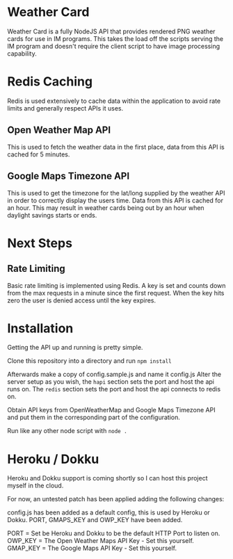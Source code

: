 Weather Card
=====
Weather Card is a fully NodeJS API that provides rendered PNG weather cards for use in IM programs.
This takes the load off the scripts serving the IM program and doesn't require the client script to have
image processing capability.

Redis Caching
=====
Redis is used extensively to cache data within the application to avoid rate limits and generally respect APIs it uses.

Open Weather Map API
---
This is used to fetch the weather data in the first place, data from this API is cached for 5 minutes.

Google Maps Timezone API
---
This is used to get the timezone for the lat/long supplied by the weather API in order to correctly display the users time.
Data from this API is cached for an hour. This may result in weather cards being out by an hour when daylight savings starts or ends.

Next Steps
=====

Rate Limiting
---
Basic rate limiting is implemented using Redis. A key is set and counts down from the max requests in a minute since the first request.
When the key hits zero the user is denied access until the key expires.

Installation
=====
Getting the API up and running is pretty simple.

Clone this repository into a directory and run `npm install`

Afterwards make a copy of config.sample.js and name it config.js
Alter the server setup as you wish, the `hapi` section sets the port and host the api runs on.
The `redis` section sets the port and host the api connects to redis on.

Obtain API keys from OpenWeatherMap and Google Maps Timezone API and put them in the corresponding part of the configuration.

Run like any other node script with `node .`

Heroku / Dokku
=====
Heroku and Dokku support is coming shortly so I can host this project myself in the cloud.

For now, an untested patch has been applied adding the following changes:

config.js has been added as a default config, this is used by Heroku or Dokku.
PORT, GMAPS_KEY and OWP_KEY have been added.

PORT = Set be Heroku and Dokku to be the default HTTP Port to listen on.
OWP_KEY = The Open Weather Maps API Key - Set this yourself.
GMAP_KEY = The Google Maps API Key - Set this yourself.
